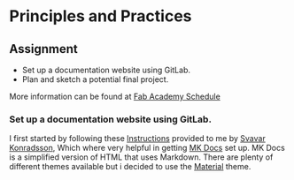 # Principles and Practices

## Assignment

- Set up a documentation website using GitLab.
- Plan and sketch a potential final project.

More information can be found at [Fab Academy Schedule](https://fabacademy.org/2025/schedule.html) 

### Set up a documentation website using GitLab.

I first started by following these [Instructions](https://www.fabisa.is/N%C3%A1msefni/Pre-Fab/1-heimasidugerd/) provided to me by [Svavar Konradsson](https://fabacademy.org/2023/labs/isafjordur/students/svavar-konradsson/index.html), Which where very helpful in getting [MK Docs](https://www.mkdocs.org/) set up. MK Docs is a simplified version  of HTML that uses Markdown. There are plenty of different themes available but i decided to use the [Material](https://squidfunk.github.io/mkdocs-material/) theme. 